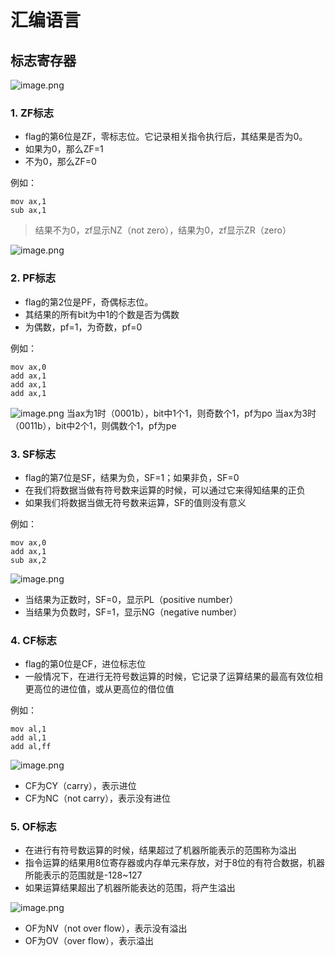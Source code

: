 # 汇编语言

## 标志寄存器

![image.png](https://p9-juejin.byteimg.com/tos-cn-i-k3u1fbpfcp/3aa451550ace43eca73b200ad5ea4a6f~tplv-k3u1fbpfcp-jj-mark:0:0:0:0:q75.image#?w=769&h=687&s=324505&e=png&b=fbfbfb)

### 1. ZF标志
- flag的第6位是ZF，零标志位。它记录相关指令执行后，其结果是否为0。
- 如果为0，那么ZF=1
- 不为0，那么ZF=0

例如：
```
mov ax,1
sub ax,1
```


> 结果不为0，zf显示NZ（not zero），结果为0，zf显示ZR（zero）

![image.png](https://p9-juejin.byteimg.com/tos-cn-i-k3u1fbpfcp/771a9e199fc048699b42075e3455b7ab~tplv-k3u1fbpfcp-jj-mark:0:0:0:0:q75.image#?w=1024&h=640&s=86193&e=png&b=020202)

### 2. PF标志
- flag的第2位是PF，奇偶标志位。
- 其结果的所有bit为中1的个数是否为偶数
- 为偶数，pf=1，为奇数，pf=0

例如：
```
mov ax,0
add ax,1
add ax,1
add ax,1
```


![image.png](https://p3-juejin.byteimg.com/tos-cn-i-k3u1fbpfcp/8c846fffa16b4e088ea7933a8ebfe125~tplv-k3u1fbpfcp-jj-mark:0:0:0:0:q75.image#?w=1024&h=640&s=89744&e=png&b=020202)
当ax为1时（0001b），bit中1个1，则奇数个1，pf为po
当ax为3时（0011b），bit中2个1，则偶数个1，pf为pe

### 3. SF标志
- flag的第7位是SF，结果为负，SF=1；如果非负，SF=0
- 在我们将数据当做有符号数来运算的时候，可以通过它来得知结果的正负
- 如果我们将数据当做无符号数来运算，SF的值则没有意义

例如：
```
mov ax,0
add ax,1
sub ax,2
```



![image.png](https://p3-juejin.byteimg.com/tos-cn-i-k3u1fbpfcp/27155c84923742dfac00fdd616e9796f~tplv-k3u1fbpfcp-jj-mark:0:0:0:0:q75.image#?w=1024&h=640&s=94399&e=png&b=020202)

- 当结果为正数时，SF=0，显示PL（positive number）
- 当结果为负数时，SF=1，显示NG（negative number）

### 4. CF标志
- flag的第0位是CF，进位标志位
- 一般情况下，在进行无符号数运算的时候，它记录了运算结果的最高有效位相更高位的进位值，或从更高位的借位值

例如：
```
mov al,1
add al,1
add al,ff
```


![image.png](https://p6-juejin.byteimg.com/tos-cn-i-k3u1fbpfcp/43b41110337447b2916c5e5cd2a1e146~tplv-k3u1fbpfcp-jj-mark:0:0:0:0:q75.image#?w=1001&h=517&s=72190&e=png&b=030303)


- CF为CY（carry），表示进位
- CF为NC（not carry），表示没有进位

### 5. OF标志
- 在进行有符号数运算的时候，结果超过了机器所能表示的范围称为溢出
- 指令运算的结果用8位寄存器或内存单元来存放，对于8位的有符合数据，机器所能表示的范围就是-128~127
- 如果运算结果超出了机器所能表达的范围，将产生溢出


![image.png](https://p3-juejin.byteimg.com/tos-cn-i-k3u1fbpfcp/d9551204cad54767807517fb7c4ec783~tplv-k3u1fbpfcp-jj-mark:0:0:0:0:q75.image#?w=998&h=366&s=49716&e=png&b=020202)

- OF为NV（not over flow），表示没有溢出
- OF为OV（over flow），表示溢出